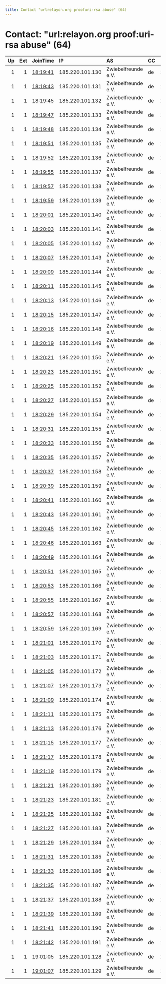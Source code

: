 ```yaml
---
title: Contact "urlrelayon.org proofuri-rsa abuse" (64)
---
```


# Contact: "url:relayon.org proof:uri-rsa abuse" (64)

|   Up |   Ext | JoinTime                                                                                              | IP              | AS                  | CC   |   ORp |   Dirp | OS    | Version   | Nickname    |   eFamMembers |
|-----:|------:|:------------------------------------------------------------------------------------------------------|:----------------|:--------------------|:-----|------:|-------:|:------|:----------|:------------|--------------:|
|    1 |     1 | [18:19:41](https://nusenu.github.io/OrNetStats/w/relay/1776D90032C846157BAA30247CE2DC74063D85D2.html) | 185.220.101.130 | Zwiebelfreunde e.V. | de   | 10130 |      0 | Linux | 0.4.7.8   | relayon0130 |             1 |
|    1 |     1 | [18:19:43](https://nusenu.github.io/OrNetStats/w/relay/953F68A7820B25375AD015CAAF3229B63C292495.html) | 185.220.101.131 | Zwiebelfreunde e.V. | de   | 10131 |      0 | Linux | 0.4.7.8   | relayon0131 |             1 |
|    1 |     1 | [18:19:45](https://nusenu.github.io/OrNetStats/w/relay/6C25767B7654E265683DF6612C423C0FA1290DA7.html) | 185.220.101.132 | Zwiebelfreunde e.V. | de   | 10132 |      0 | Linux | 0.4.6.8   | relayon0132 |             1 |
|    1 |     1 | [18:19:47](https://nusenu.github.io/OrNetStats/w/relay/003E77C10B3748B04FD3D53633CE4262E6DE1CE7.html) | 185.220.101.133 | Zwiebelfreunde e.V. | de   | 10133 |      0 | Linux | 0.4.7.8   | relayon0133 |             1 |
|    1 |     1 | [18:19:48](https://nusenu.github.io/OrNetStats/w/relay/F705AB8E4E1D9FEC90C67D50FCFCE94B1854003F.html) | 185.220.101.134 | Zwiebelfreunde e.V. | de   | 10134 |      0 | Linux | 0.4.7.8   | relayon0134 |             1 |
|    1 |     1 | [18:19:51](https://nusenu.github.io/OrNetStats/w/relay/03EE325AE03210180DA810DB4AABD43BF59945D6.html) | 185.220.101.135 | Zwiebelfreunde e.V. | de   | 10135 |      0 | Linux | 0.4.7.8   | relayon0135 |             1 |
|    1 |     1 | [18:19:52](https://nusenu.github.io/OrNetStats/w/relay/CB9E7771BACDB1CDB201E5CE9354DC164EA0526A.html) | 185.220.101.136 | Zwiebelfreunde e.V. | de   | 10136 |      0 | Linux | 0.4.7.8   | relayon0136 |             1 |
|    1 |     1 | [18:19:55](https://nusenu.github.io/OrNetStats/w/relay/E65712FEA2504570ACC014C92C0A9D86D730CF8D.html) | 185.220.101.137 | Zwiebelfreunde e.V. | de   | 10137 |      0 | Linux | 0.4.7.8   | relayon0137 |             1 |
|    1 |     1 | [18:19:57](https://nusenu.github.io/OrNetStats/w/relay/153D5FEEFC1F09F09368CC3CAC87A6DEB25190D2.html) | 185.220.101.138 | Zwiebelfreunde e.V. | de   | 10138 |      0 | Linux | 0.4.7.8   | relayon0138 |             1 |
|    1 |     1 | [18:19:59](https://nusenu.github.io/OrNetStats/w/relay/29AA617EE5AF59515F206CCE0BF06354CDAD1956.html) | 185.220.101.139 | Zwiebelfreunde e.V. | de   | 10139 |      0 | Linux | 0.4.7.8   | relayon0139 |             1 |
|    1 |     1 | [18:20:01](https://nusenu.github.io/OrNetStats/w/relay/E083B7028BAC12392FBE79E2A0A408E89F289E82.html) | 185.220.101.140 | Zwiebelfreunde e.V. | de   | 10140 |      0 | Linux | 0.4.7.8   | relayon0140 |             1 |
|    1 |     1 | [18:20:03](https://nusenu.github.io/OrNetStats/w/relay/822286ACEDF5427AC825F816A7E6E61AD4053AC8.html) | 185.220.101.141 | Zwiebelfreunde e.V. | de   | 10141 |      0 | Linux | 0.4.7.8   | relayon0141 |             1 |
|    1 |     1 | [18:20:05](https://nusenu.github.io/OrNetStats/w/relay/100EBFC9FD7F57E818A0343E395BDF3C73CFBCC0.html) | 185.220.101.142 | Zwiebelfreunde e.V. | de   | 10142 |      0 | Linux | 0.4.7.8   | relayon0142 |             1 |
|    1 |     1 | [18:20:07](https://nusenu.github.io/OrNetStats/w/relay/99066F3D81E12BB5A5F3AC5241FCA52B685DCFB4.html) | 185.220.101.143 | Zwiebelfreunde e.V. | de   | 10143 |      0 | Linux | 0.4.7.8   | relayon0143 |             1 |
|    1 |     1 | [18:20:09](https://nusenu.github.io/OrNetStats/w/relay/ABE9BD63576B61E3F2DAE82A2D4BB46BCC554DA8.html) | 185.220.101.144 | Zwiebelfreunde e.V. | de   | 10144 |      0 | Linux | 0.4.7.8   | relayon0144 |             1 |
|    1 |     1 | [18:20:11](https://nusenu.github.io/OrNetStats/w/relay/8E53AAD2B8071EA006CF47EF8DD1809752AE428B.html) | 185.220.101.145 | Zwiebelfreunde e.V. | de   | 10145 |      0 | Linux | 0.4.7.8   | relayon0145 |             1 |
|    1 |     1 | [18:20:13](https://nusenu.github.io/OrNetStats/w/relay/0C4081B58F10407F577914BB761E2AE669D86E1F.html) | 185.220.101.146 | Zwiebelfreunde e.V. | de   | 10146 |      0 | Linux | 0.4.7.8   | relayon0146 |             1 |
|    1 |     1 | [18:20:15](https://nusenu.github.io/OrNetStats/w/relay/D5E5C2C54CD36E65AA5903E89E02148674A8C423.html) | 185.220.101.147 | Zwiebelfreunde e.V. | de   | 10147 |      0 | Linux | 0.4.7.8   | relayon0147 |             1 |
|    1 |     1 | [18:20:16](https://nusenu.github.io/OrNetStats/w/relay/EC6C96EEFD7775C45A047D4EF94761D93B128BC0.html) | 185.220.101.148 | Zwiebelfreunde e.V. | de   | 10148 |      0 | Linux | 0.4.7.8   | relayon0148 |             1 |
|    1 |     1 | [18:20:19](https://nusenu.github.io/OrNetStats/w/relay/96E11CCAF13FC2F6436C06CBF6DB9F383D91BAE2.html) | 185.220.101.149 | Zwiebelfreunde e.V. | de   | 10149 |      0 | Linux | 0.4.7.8   | relayon0149 |             1 |
|    1 |     1 | [18:20:21](https://nusenu.github.io/OrNetStats/w/relay/F58345BECA9DB7128481BDF09E342E7C683AFA19.html) | 185.220.101.150 | Zwiebelfreunde e.V. | de   | 10150 |      0 | Linux | 0.4.7.8   | relayon0150 |             1 |
|    1 |     1 | [18:20:23](https://nusenu.github.io/OrNetStats/w/relay/4450272A319811EA024A58405876413F649C787A.html) | 185.220.101.151 | Zwiebelfreunde e.V. | de   | 10151 |      0 | Linux | 0.4.7.8   | relayon0151 |             1 |
|    1 |     1 | [18:20:25](https://nusenu.github.io/OrNetStats/w/relay/6B3737362FF7A59C0B856B2D5A75B37BADC7AC99.html) | 185.220.101.152 | Zwiebelfreunde e.V. | de   | 10152 |      0 | Linux | 0.4.7.8   | relayon0152 |             1 |
|    1 |     1 | [18:20:27](https://nusenu.github.io/OrNetStats/w/relay/12B261311FC886780A863F34E7011079B7476BAF.html) | 185.220.101.153 | Zwiebelfreunde e.V. | de   | 10153 |      0 | Linux | 0.4.7.8   | relayon0153 |             1 |
|    1 |     1 | [18:20:29](https://nusenu.github.io/OrNetStats/w/relay/2AC6DC1D7A41B54A7671D4D82B5D0F3EDD928A29.html) | 185.220.101.154 | Zwiebelfreunde e.V. | de   | 10154 |      0 | Linux | 0.4.7.8   | relayon0154 |             1 |
|    1 |     1 | [18:20:31](https://nusenu.github.io/OrNetStats/w/relay/4BBCF6F21DF354516987E23B278FB06B1E40298D.html) | 185.220.101.155 | Zwiebelfreunde e.V. | de   | 10015 |      0 | Linux | 0.4.7.8   | relayon0155 |             1 |
|    1 |     1 | [18:20:33](https://nusenu.github.io/OrNetStats/w/relay/D260964DFC8007CE9A2D786AE76E982FB02E9F47.html) | 185.220.101.156 | Zwiebelfreunde e.V. | de   | 10156 |      0 | Linux | 0.4.7.8   | relayon0156 |             1 |
|    1 |     1 | [18:20:35](https://nusenu.github.io/OrNetStats/w/relay/1B52A354CCFB14BCD943552283A67020D602CB2B.html) | 185.220.101.157 | Zwiebelfreunde e.V. | de   | 10157 |      0 | Linux | 0.4.7.8   | relayon0157 |             1 |
|    1 |     1 | [18:20:37](https://nusenu.github.io/OrNetStats/w/relay/B569A14D6D25D65E3157D5493BBC9CCA1689791E.html) | 185.220.101.158 | Zwiebelfreunde e.V. | de   | 10158 |      0 | Linux | 0.4.7.8   | relayon0158 |             1 |
|    1 |     1 | [18:20:39](https://nusenu.github.io/OrNetStats/w/relay/5A38ABF1CD597D013D71E313935EF35482CF8712.html) | 185.220.101.159 | Zwiebelfreunde e.V. | de   | 10159 |      0 | Linux | 0.4.7.8   | relayon0159 |             1 |
|    1 |     1 | [18:20:41](https://nusenu.github.io/OrNetStats/w/relay/1CF8984D7462ED1718F3F8D04F190EC5CF429FFE.html) | 185.220.101.160 | Zwiebelfreunde e.V. | de   | 10160 |      0 | Linux | 0.4.7.8   | relayon0160 |             1 |
|    1 |     1 | [18:20:43](https://nusenu.github.io/OrNetStats/w/relay/7B0CFF9C249DDD95D9D62F4B243C49A55684C40B.html) | 185.220.101.161 | Zwiebelfreunde e.V. | de   | 10061 |      0 | Linux | 0.4.7.8   | relayon0161 |             1 |
|    1 |     1 | [18:20:45](https://nusenu.github.io/OrNetStats/w/relay/89D1F2FECECC6184CA33C79EDC8CEA4D620224FE.html) | 185.220.101.162 | Zwiebelfreunde e.V. | de   | 10162 |      0 | Linux | 0.4.7.8   | relayon0162 |             1 |
|    1 |     1 | [18:20:46](https://nusenu.github.io/OrNetStats/w/relay/D6D1B999588A3184BB6540A592939B14F3D3669D.html) | 185.220.101.163 | Zwiebelfreunde e.V. | de   | 10163 |      0 | Linux | 0.4.7.8   | relayon0163 |             1 |
|    1 |     1 | [18:20:49](https://nusenu.github.io/OrNetStats/w/relay/659A6CAC258D9F9B009A36F9E3EE2099F0760192.html) | 185.220.101.164 | Zwiebelfreunde e.V. | de   | 10164 |      0 | Linux | 0.4.7.8   | relayon0164 |             1 |
|    1 |     1 | [18:20:51](https://nusenu.github.io/OrNetStats/w/relay/5DF3D0F3432DDD1890D9059DD6FF8054E71E04DA.html) | 185.220.101.165 | Zwiebelfreunde e.V. | de   | 10165 |      0 | Linux | 0.4.7.8   | relayon0165 |             1 |
|    1 |     1 | [18:20:53](https://nusenu.github.io/OrNetStats/w/relay/AD47884DD1599A2E11C64467ABACB668329707CF.html) | 185.220.101.166 | Zwiebelfreunde e.V. | de   | 10166 |      0 | Linux | 0.4.7.8   | relayon0166 |             1 |
|    1 |     1 | [18:20:55](https://nusenu.github.io/OrNetStats/w/relay/1999EE591611DBCB349F0A4E6AA1CA61861C4F5A.html) | 185.220.101.167 | Zwiebelfreunde e.V. | de   | 10167 |      0 | Linux | 0.4.7.8   | relayon0167 |             1 |
|    1 |     1 | [18:20:57](https://nusenu.github.io/OrNetStats/w/relay/4ECE87ABD6750726B0EC5E43730EA2E18AFEBB66.html) | 185.220.101.168 | Zwiebelfreunde e.V. | de   | 10168 |      0 | Linux | 0.4.7.8   | relayon0168 |             1 |
|    1 |     1 | [18:20:59](https://nusenu.github.io/OrNetStats/w/relay/6E6198F4BE9775822D97DA306B8FB1D57849FE8C.html) | 185.220.101.169 | Zwiebelfreunde e.V. | de   | 10169 |      0 | Linux | 0.4.7.8   | relayon0169 |             1 |
|    1 |     1 | [18:21:01](https://nusenu.github.io/OrNetStats/w/relay/1C7020213CEBC46299B77E42D498522B64C77E99.html) | 185.220.101.170 | Zwiebelfreunde e.V. | de   | 10170 |      0 | Linux | 0.4.7.8   | relayon0170 |             1 |
|    1 |     1 | [18:21:03](https://nusenu.github.io/OrNetStats/w/relay/BEF35F8545AB34E6D5AF6D00D755F6A2F88A274D.html) | 185.220.101.171 | Zwiebelfreunde e.V. | de   | 10171 |      0 | Linux | 0.4.7.8   | relayon0171 |             1 |
|    1 |     1 | [18:21:05](https://nusenu.github.io/OrNetStats/w/relay/1735C96E3A7ED814668C2ADBD9F21D4BEC14C7F9.html) | 185.220.101.172 | Zwiebelfreunde e.V. | de   | 10172 |      0 | Linux | 0.4.7.8   | relayon0172 |             1 |
|    1 |     1 | [18:21:07](https://nusenu.github.io/OrNetStats/w/relay/5676A2A6F1E3E0BE858D1ABF8EA89F96B243CFFE.html) | 185.220.101.173 | Zwiebelfreunde e.V. | de   | 10173 |      0 | Linux | 0.4.7.8   | relayon0173 |             1 |
|    1 |     1 | [18:21:09](https://nusenu.github.io/OrNetStats/w/relay/4A1D35E6CC18EC3816BF6B2934B5BBD3D98DA75F.html) | 185.220.101.174 | Zwiebelfreunde e.V. | de   | 10174 |      0 | Linux | 0.4.7.8   | relayon0174 |             1 |
|    1 |     1 | [18:21:11](https://nusenu.github.io/OrNetStats/w/relay/84EBB3427DBE96E6C37BE44A6E39CCD021CB7089.html) | 185.220.101.175 | Zwiebelfreunde e.V. | de   | 10175 |      0 | Linux | 0.4.7.8   | relayon0175 |             1 |
|    1 |     1 | [18:21:13](https://nusenu.github.io/OrNetStats/w/relay/90B18D4833410D96F174EE63FDF38905184FB11E.html) | 185.220.101.176 | Zwiebelfreunde e.V. | de   | 10176 |      0 | Linux | 0.4.7.8   | relayon0176 |             1 |
|    1 |     1 | [18:21:15](https://nusenu.github.io/OrNetStats/w/relay/A926FD90B7E867DF733FB5A335E884F9686584AD.html) | 185.220.101.177 | Zwiebelfreunde e.V. | de   | 10177 |      0 | Linux | 0.4.7.8   | relayon0177 |             1 |
|    1 |     1 | [18:21:17](https://nusenu.github.io/OrNetStats/w/relay/D6EA2EF05DE7D6BEC8F50788AF6B6ED049EA5E37.html) | 185.220.101.178 | Zwiebelfreunde e.V. | de   | 10178 |      0 | Linux | 0.4.7.8   | relayon0178 |             1 |
|    1 |     1 | [18:21:19](https://nusenu.github.io/OrNetStats/w/relay/0BCC20C9EB435EC87E41B4C42552638C73102F0F.html) | 185.220.101.179 | Zwiebelfreunde e.V. | de   | 10179 |      0 | Linux | 0.4.7.8   | relayon0179 |             1 |
|    1 |     1 | [18:21:21](https://nusenu.github.io/OrNetStats/w/relay/3A5A9F596D8336AEC3A8678C42C2973499E9EDF4.html) | 185.220.101.180 | Zwiebelfreunde e.V. | de   | 10180 |      0 | Linux | 0.4.7.8   | relayon0180 |             1 |
|    1 |     1 | [18:21:23](https://nusenu.github.io/OrNetStats/w/relay/A151B9C2820BDEDC89C8FB20271785AE26730CF8.html) | 185.220.101.181 | Zwiebelfreunde e.V. | de   | 10181 |      0 | Linux | 0.4.7.8   | relayon0181 |             1 |
|    1 |     1 | [18:21:25](https://nusenu.github.io/OrNetStats/w/relay/77FEF21B56B9FC953B3E8726B5FB8513729CAB09.html) | 185.220.101.182 | Zwiebelfreunde e.V. | de   | 10182 |      0 | Linux | 0.4.7.8   | relayon0182 |             1 |
|    1 |     1 | [18:21:27](https://nusenu.github.io/OrNetStats/w/relay/F7975FC1550ED849E07C55D0F0E0D205DD81C9E0.html) | 185.220.101.183 | Zwiebelfreunde e.V. | de   | 10183 |      0 | Linux | 0.4.7.8   | relayon0183 |             1 |
|    1 |     1 | [18:21:29](https://nusenu.github.io/OrNetStats/w/relay/411414008252B37A49FD161AF7CF617D0673269D.html) | 185.220.101.184 | Zwiebelfreunde e.V. | de   | 10184 |      0 | Linux | 0.4.7.8   | relayon0184 |             1 |
|    1 |     1 | [18:21:31](https://nusenu.github.io/OrNetStats/w/relay/B163ECC611C87C0B375B2256F78E3953F7568AC4.html) | 185.220.101.185 | Zwiebelfreunde e.V. | de   | 10185 |      0 | Linux | 0.4.7.8   | relayon0185 |             1 |
|    1 |     1 | [18:21:33](https://nusenu.github.io/OrNetStats/w/relay/B26598F891886E25901AB468E08B9492B1604597.html) | 185.220.101.186 | Zwiebelfreunde e.V. | de   | 10186 |      0 | Linux | 0.4.7.8   | relayon0186 |             1 |
|    1 |     1 | [18:21:35](https://nusenu.github.io/OrNetStats/w/relay/1C112B9D56172EFDA432B0CB6046AE580383C0CB.html) | 185.220.101.187 | Zwiebelfreunde e.V. | de   | 10187 |      0 | Linux | 0.4.7.8   | relayon0187 |             1 |
|    1 |     1 | [18:21:37](https://nusenu.github.io/OrNetStats/w/relay/59C829965D4E32A28A36EC8D75057633519AD581.html) | 185.220.101.188 | Zwiebelfreunde e.V. | de   | 10188 |      0 | Linux | 0.4.7.8   | relayon0188 |             1 |
|    1 |     1 | [18:21:39](https://nusenu.github.io/OrNetStats/w/relay/8ABF77A756425AC6A6399443D9DF09A253D78873.html) | 185.220.101.189 | Zwiebelfreunde e.V. | de   | 10189 |      0 | Linux | 0.4.7.8   | relayon0189 |             1 |
|    1 |     1 | [18:21:41](https://nusenu.github.io/OrNetStats/w/relay/67F9F440DE161DD92F7AC2D260F1995EB4ABBB9A.html) | 185.220.101.190 | Zwiebelfreunde e.V. | de   | 10190 |      0 | Linux | 0.4.7.8   | relayon0190 |             1 |
|    1 |     1 | [18:21:42](https://nusenu.github.io/OrNetStats/w/relay/97AF0A8675AC4C9D1A3988993579DEB3B9955E43.html) | 185.220.101.191 | Zwiebelfreunde e.V. | de   | 10191 |      0 | Linux | 0.4.7.8   | relayon0191 |             1 |
|    1 |     1 | [19:01:05](https://nusenu.github.io/OrNetStats/w/relay/0BF688666F34B897259180F1DFE541ACB6E7A7FA.html) | 185.220.101.128 | Zwiebelfreunde e.V. | de   | 10128 |      0 | Linux | 0.4.7.8   | relayon0128 |             1 |
|    1 |     1 | [19:01:07](https://nusenu.github.io/OrNetStats/w/relay/A95851E062DB28D6A0B5C9387D4B3B8E7D0E4B60.html) | 185.220.101.129 | Zwiebelfreunde e.V. | de   | 10129 |      0 | Linux | 0.4.7.8   | relayon0129 |             1 |
